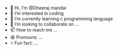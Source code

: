 - 👋 Hi, I’m @Dheeraj mandal
- 👀 I’m interested in  coding 
- 🌱 I’m currently learning c programming language 
- 💞️ I’m looking to collaborate on ...
- 📫 How to reach me ...
- 😄 Pronouns: ...
- ⚡ Fun fact: ...

<!---
Dheerajssp/Dheerajssp is a ✨ special ✨ repository because its `README.md` (this file) appears on your GitHub profile.
You can click the Preview link to take a look at your changes.
--->
